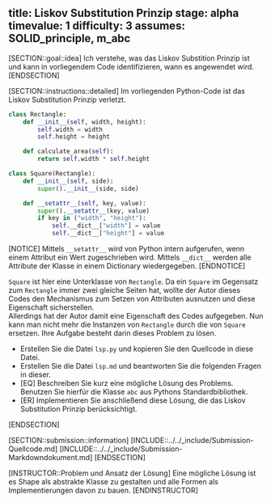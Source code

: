 title: Liskov Substitution Prinzip
stage: alpha
timevalue: 1
difficulty: 3
assumes: SOLID_principle, m_abc
---

[SECTION::goal::idea]
Ich verstehe, was das Liskov Substition Prinzip ist und kann in vorliegendem Code identifizieren, 
wann es angewendet wird.
[ENDSECTION]


[SECTION::instructions::detailed]
Im vorliegenden Python-Code ist das Liskov Substitution Prinzip verletzt.

```python
class Rectangle:
    def __init__(self, width, height):
        self.width = width
        self.height = height

    def calculate_area(self):
        return self.width * self.height

class Square(Rectangle):
    def __init__(self, side):
        super().__init__(side, side)

    def __setattr__(self, key, value):
        super().__setattr__(key, value)
        if key in ("width", "height"):
            self.__dict__["width"] = value
            self.__dict__["height"] = value
```

[NOTICE]
Mittels `__setattr__` wird von Python intern aufgerufen, wenn einem Attribut ein Wert 
zugeschrieben wird.
Mittels `__dict__` werden alle Attribute der Klasse in einem Dictionary wiedergegeben.
[ENDNOTICE]

`Square` ist hier eine Unterklasse von `Rectangle`. 
Da ein `Square` im Gegensatz zum `Rectangle` immer zwei gleiche Seiten hat, wollte der Autor 
dieses Codes den Mechanismus zum Setzen von Attributen ausnutzen und diese Eigenschaft 
sicherstellen.  
Allerdings hat der Autor damit eine Eigenschaft des Codes aufgegeben. Nun kann man nicht mehr 
die Instanzen von `Rectangle` durch die von `Square` ersetzen.
Ihre Aufgabe besteht darin dieses Problem zu lösen.

- Erstellen Sie die Datei `lsp.py` und kopieren Sie den Quellcode in diese Datei.
- Erstellen Sie die Datei `lsp.md` und beantworten Sie die folgenden Fragen in dieser.
- [EQ] Beschreiben Sie kurz eine mögliche Lösung des Problems.
  Benutzen Sie hierfür die Klasse `abc` aus Pythons Standardbibliothek.
- [ER] Implementieren Sie anschließend diese Lösung, die das Liskov Substitution Prinzip 
  berücksichtigt.

[ENDSECTION]

[SECTION::submission::information]
[INCLUDE::../../_include/Submission-Quellcode.md]
[INCLUDE::../../_include/Submission-Markdowndokument.md]
[ENDSECTION]

[INSTRUCTOR::Problem und Ansatz der Lösung]
Eine mögliche Lösung ist es Shape als abstrakte Klasse zu gestalten und alle Formen als 
Implementierungen davon zu bauen.
[ENDINSTRUCTOR]
